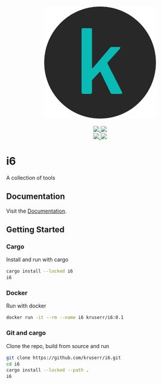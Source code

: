 <p align="center">
  <a href="https://github.com/kruserr/i6" target="_blank">
    <img width="300" src="https://raw.githubusercontent.com/kruserr/i6/main/assets/logo/logo.svg">
  </a>
  <br/>
  <br/>
  <a href="https://github.com/kruserr/i6/releases" target="_blank">
    <img src="https://img.shields.io/github/v/release/kruserr/i6?sort=semver&logo=GitHub&logoColor=white">
  </a>
  <a href="https://crates.io/crates/i6" target="_blank">
    <img src="https://img.shields.io/crates/v/i6?logo=Rust&logoColor=white"/> 
  </a>
  <br/>
  <a href="https://hub.docker.com/r/kruserr/i6" target="_blank">
    <img src="https://img.shields.io/docker/v/kruserr/i6?sort=semver&logo=docker&logoColor=white"/> 
  </a>
  <a href="https://codecov.io/gh/kruserr/i6" target="_blank"> 
    <img src="https://img.shields.io/codecov/c/gh/kruserr/i6?logo=Codecov&logoColor=white"/> 
  </a>
</p>

# i6
A collection of tools

## Documentation
Visit the [Documentation](https://docs.rs/i6).

## Getting Started
### Cargo
Install and run with cargo
```sh
cargo install --locked i6
i6
```

### Docker
Run with docker
```bash
docker run -it --rm --name i6 kruserr/i6:0.1
```

### Git and cargo
Clone the repo, build from source and run
```bash
git clone https://github.com/kruserr/i6.git
cd i6
cargo install --locked --path .
i6
```
